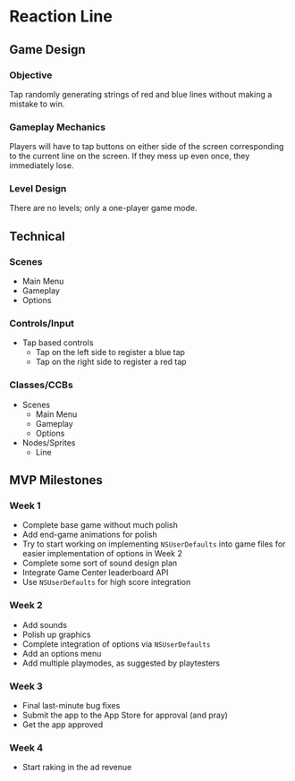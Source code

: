 # Reaction Line

## Game Design

### Objective
Tap randomly generating strings of red and blue lines without making a mistake to win.

### Gameplay Mechanics
Players will have to tap buttons on either side of the screen corresponding to the current line on the screen. If they mess up even once, they immediately lose.

### Level Design
There are no levels; only a one-player game mode.

## Technical

### Scenes
* Main Menu
* Gameplay
* Options

### Controls/Input
* Tap based controls
  * Tap on the left side to register a blue tap
  * Tap on the right side to register a red tap

### Classes/CCBs
* Scenes
  * Main Menu
  * Gameplay
  * Options
* Nodes/Sprites
  * Line

## MVP Milestones

### Week 1
* Complete base game without much polish
* Add end-game animations for polish
* Try to start working on implementing `NSUserDefaults` into game files for easier implementation of options in Week 2
* Complete some sort of sound design plan
* Integrate Game Center leaderboard API
* Use `NSUserDefaults` for high score integration

### Week 2
* Add sounds
* Polish up graphics
* Complete integration of options via `NSUserDefaults`
* Add an options menu
* Add multiple playmodes, as suggested by playtesters


### Week 3
* Final last-minute bug fixes
* Submit the app to the App Store for approval (and pray)
* Get the app approved

### Week 4
* Start raking in the ad revenue
